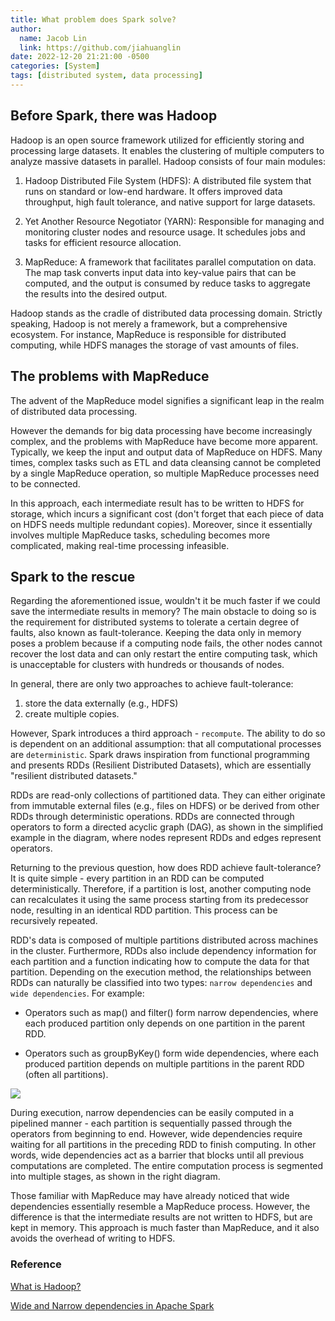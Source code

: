 ```yaml
---
title: What problem does Spark solve?
author:
  name: Jacob Lin
  link: https://github.com/jiahuanglin
date: 2022-12-20 21:21:00 -0500
categories: [System]
tags: [distributed system, data processing]
---
```


## Before Spark, there was Hadoop

Hadoop is an open source framework utilized for efficiently storing and processing large datasets. It enables the clustering of multiple computers to analyze massive datasets in parallel. Hadoop consists of four main modules: 

1. Hadoop Distributed File System (HDFS): A distributed file system that runs on standard or low-end hardware. It offers improved data throughput, high fault tolerance, and native support for large datasets.

2. Yet Another Resource Negotiator (YARN): Responsible for managing and monitoring cluster nodes and resource usage. It schedules jobs and tasks for efficient resource allocation.

3. MapReduce: A framework that facilitates parallel computation on data. The map task converts input data into key-value pairs that can be computed, and the output is consumed by reduce tasks to aggregate the results into the desired output.

Hadoop stands as the cradle of distributed data processing domain. Strictly speaking, Hadoop is not merely a framework, but a comprehensive ecosystem. For instance, MapReduce is responsible for distributed computing, while HDFS manages the storage of vast amounts of files.


## The problems with MapReduce
The advent of the MapReduce model signifies a significant leap in the realm of distributed data processing.

However the demands for big data processing have become increasingly complex, and the problems with MapReduce have become more apparent. Typically, we keep the input and output data of MapReduce on HDFS. Many times, complex tasks such as ETL and data cleansing cannot be completed by a single MapReduce operation, so multiple MapReduce processes need to be connected.

In this approach, each intermediate result has to be written to HDFS for storage, which incurs a significant cost (don't forget that each piece of data on HDFS needs multiple redundant copies). Moreover, since it essentially involves multiple MapReduce tasks, scheduling becomes more complicated, making real-time processing infeasible.

## Spark to the rescue
Regarding the aforementioned issue, wouldn't it be much faster if we could save the intermediate results in memory? The main obstacle to doing so is the requirement for distributed systems to tolerate a certain degree of faults, also known as fault-tolerance. Keeping the data only in memory poses a problem because if a computing node fails, the other nodes cannot recover the lost data and can only restart the entire computing task, which is unacceptable for clusters with hundreds or thousands of nodes.

In general, there are only two approaches to achieve fault-tolerance:
1.  store the data externally (e.g., HDFS)
2.  create multiple copies. 

However, Spark introduces a third approach - `recompute`. The ability to do so is dependent on an additional assumption: that all computational processes are `deterministic`. Spark draws inspiration from functional programming and presents RDDs (Resilient Distributed Datasets), which are essentially "resilient distributed datasets."

RDDs are read-only collections of partitioned data. They can either originate from immutable external files (e.g., files on HDFS) or be derived from other RDDs through deterministic operations. RDDs are connected through operators to form a directed acyclic graph (DAG), as shown in the simplified example in the diagram, where nodes represent RDDs and edges represent operators.

Returning to the previous question, how does RDD achieve fault-tolerance? It is quite simple - every partition in an RDD can be computed deterministically. Therefore, if a partition is lost, another computing node can recalculates it using the same process starting from its predecessor node, resulting in an identical RDD partition. This process can be recursively repeated.

RDD's data is composed of multiple partitions distributed across machines in the cluster. Furthermore, RDDs also include dependency information for each partition and a function indicating how to compute the data for that partition. Depending on the execution method, the relationships between RDDs can naturally be classified into two types: `narrow dependencies` and `wide dependencies`. For example:

- Operators such as map() and filter() form narrow dependencies, where each produced partition only depends on one partition in the parent RDD.

- Operators such as groupByKey() form wide dependencies, where each produced partition depends on multiple partitions in the parent RDD (often all partitions).

![](https://miro.medium.com/v2/resize:fit:720/format:webp/0*kAw8hogu1oZPy9QU.png)


During execution, narrow dependencies can be easily computed in a pipelined manner - each partition is sequentially passed through the operators from beginning to end. However, wide dependencies require waiting for all partitions in the preceding RDD to finish computing. In other words, wide dependencies act as a barrier that blocks until all previous computations are completed. The entire computation process is segmented into multiple stages, as shown in the right diagram.

Those familiar with MapReduce may have already noticed that wide dependencies essentially resemble a MapReduce process. However, the difference is that the intermediate results are not written to HDFS, but are kept in memory. This approach is much faster than MapReduce, and it also avoids the overhead of writing to HDFS.


### Reference

[What is Hadoop?](https://aws.amazon.com/emr/details/hadoop/what-is-hadoop/)

[Wide and Narrow dependencies in Apache Spark](https://medium.com/@dvcanton/wide-and-narrow-dependencies-in-apache-spark-21acf2faf031)